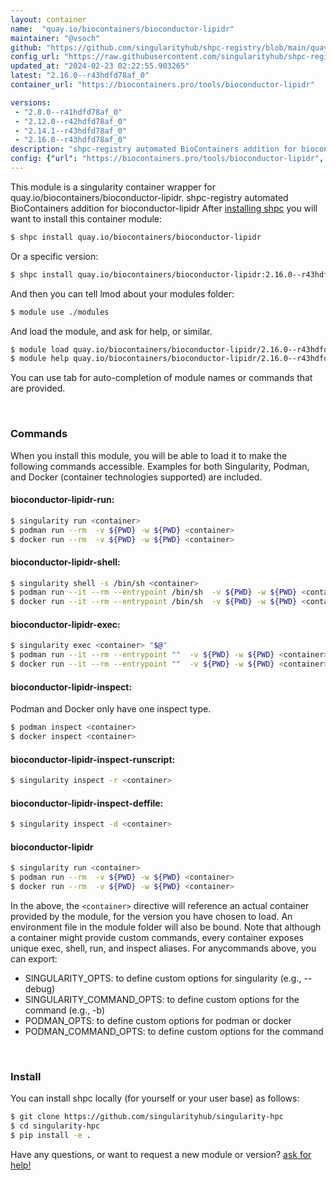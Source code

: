 ```yaml
---
layout: container
name:  "quay.io/biocontainers/bioconductor-lipidr"
maintainer: "@vsoch"
github: "https://github.com/singularityhub/shpc-registry/blob/main/quay.io/biocontainers/bioconductor-lipidr/container.yaml"
config_url: "https://raw.githubusercontent.com/singularityhub/shpc-registry/main/quay.io/biocontainers/bioconductor-lipidr/container.yaml"
updated_at: "2024-02-23 02:22:55.903265"
latest: "2.16.0--r43hdfd78af_0"
container_url: "https://biocontainers.pro/tools/bioconductor-lipidr"

versions:
 - "2.8.0--r41hdfd78af_0"
 - "2.12.0--r42hdfd78af_0"
 - "2.14.1--r43hdfd78af_0"
 - "2.16.0--r43hdfd78af_0"
description: "shpc-registry automated BioContainers addition for bioconductor-lipidr"
config: {"url": "https://biocontainers.pro/tools/bioconductor-lipidr", "maintainer": "@vsoch", "description": "shpc-registry automated BioContainers addition for bioconductor-lipidr", "latest": {"2.16.0--r43hdfd78af_0": "sha256:1dd6f3c4c96ea4ed509694c6a03024cd92c8d0340d5b48bfa3a11bd235b447f3"}, "tags": {"2.8.0--r41hdfd78af_0": "sha256:4e41e52e87ca47d541599b364f496304f160df7e9723675dca301c24cf36c5fd", "2.12.0--r42hdfd78af_0": "sha256:453eb80d1ef2d7e99af0410d281bbf72e7686e2417a0d0bda3e63135a275b35c", "2.14.1--r43hdfd78af_0": "sha256:84d1b4f34813c3c135bcd39df9ebc051ef08ed087d7b97c527e99f1c70583268", "2.16.0--r43hdfd78af_0": "sha256:1dd6f3c4c96ea4ed509694c6a03024cd92c8d0340d5b48bfa3a11bd235b447f3"}, "docker": "quay.io/biocontainers/bioconductor-lipidr"}
---
```


This module is a singularity container wrapper for quay.io/biocontainers/bioconductor-lipidr.
shpc-registry automated BioContainers addition for bioconductor-lipidr
After [installing shpc](#install) you will want to install this container module:


```bash
$ shpc install quay.io/biocontainers/bioconductor-lipidr
```

Or a specific version:

```bash
$ shpc install quay.io/biocontainers/bioconductor-lipidr:2.16.0--r43hdfd78af_0
```

And then you can tell lmod about your modules folder:

```bash
$ module use ./modules
```

And load the module, and ask for help, or similar.

```bash
$ module load quay.io/biocontainers/bioconductor-lipidr/2.16.0--r43hdfd78af_0
$ module help quay.io/biocontainers/bioconductor-lipidr/2.16.0--r43hdfd78af_0
```

You can use tab for auto-completion of module names or commands that are provided.

<br>

### Commands

When you install this module, you will be able to load it to make the following commands accessible.
Examples for both Singularity, Podman, and Docker (container technologies supported) are included.

#### bioconductor-lipidr-run:

```bash
$ singularity run <container>
$ podman run --rm  -v ${PWD} -w ${PWD} <container>
$ docker run --rm  -v ${PWD} -w ${PWD} <container>
```

#### bioconductor-lipidr-shell:

```bash
$ singularity shell -s /bin/sh <container>
$ podman run --it --rm --entrypoint /bin/sh  -v ${PWD} -w ${PWD} <container>
$ docker run --it --rm --entrypoint /bin/sh  -v ${PWD} -w ${PWD} <container>
```

#### bioconductor-lipidr-exec:

```bash
$ singularity exec <container> "$@"
$ podman run --it --rm --entrypoint ""  -v ${PWD} -w ${PWD} <container> "$@"
$ docker run --it --rm --entrypoint ""  -v ${PWD} -w ${PWD} <container> "$@"
```

#### bioconductor-lipidr-inspect:

Podman and Docker only have one inspect type.

```bash
$ podman inspect <container>
$ docker inspect <container>
```

#### bioconductor-lipidr-inspect-runscript:

```bash
$ singularity inspect -r <container>
```

#### bioconductor-lipidr-inspect-deffile:

```bash
$ singularity inspect -d <container>
```



#### bioconductor-lipidr

```bash
$ singularity run <container>
$ podman run --rm  -v ${PWD} -w ${PWD} <container>
$ docker run --rm  -v ${PWD} -w ${PWD} <container>
```


In the above, the `<container>` directive will reference an actual container provided
by the module, for the version you have chosen to load. An environment file in the
module folder will also be bound. Note that although a container
might provide custom commands, every container exposes unique exec, shell, run, and
inspect aliases. For anycommands above, you can export:

 - SINGULARITY_OPTS: to define custom options for singularity (e.g., --debug)
 - SINGULARITY_COMMAND_OPTS: to define custom options for the command (e.g., -b)
 - PODMAN_OPTS: to define custom options for podman or docker
 - PODMAN_COMMAND_OPTS: to define custom options for the command

<br>

### Install

You can install shpc locally (for yourself or your user base) as follows:

```bash
$ git clone https://github.com/singularityhub/singularity-hpc
$ cd singularity-hpc
$ pip install -e .
```

Have any questions, or want to request a new module or version? [ask for help!](https://github.com/singularityhub/singularity-hpc/issues)